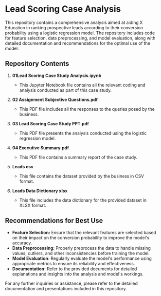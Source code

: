 # **Lead Scoring Case Analysis**

This repository contains a comprehensive analysis aimed at aiding X Education in ranking prospective leads according to their conversion probability using a logistic regression model. The repository includes code for feature selection, data preprocessing, and model evaluation, along with detailed documentation and recommendations for the optimal use of the model.

## Repository Contents

1. **01Lead Scoring Case Study Analysis.ipynb**
   - This Jupyter Notebook file contains all the relevant coding and analysis conducted as part of this case study.
   
2. **02 Assignment Subjective Questions.pdf**
   - This PDF file includes all the responses to the queries posed by the business.

3. **03 Lead Scoring Case Study PPT.pdf**
   - This PDF file presents the analysis conducted using the logistic regression model.

4. **04 Executive Summary.pdf**
   - This PDF file contains a summary report of the case study.

5. **Leads csv**
   - This file contains the dataset provided by the business in CSV format.

6. **Leads Data Dictionary xlsx**
   - This file includes the data dictionary for the provided dataset in XLSX format.

## Recommendations for Best Use

- **Feature Selection:** Ensure that the relevant features are selected based on their impact on the conversion probability to improve the model's accuracy.
- **Data Preprocessing:** Properly preprocess the data to handle missing values, outliers, and other inconsistencies before training the model.
- **Model Evaluation:** Regularly evaluate the model's performance using appropriate metrics to ensure its reliability and effectiveness.
- **Documentation:** Refer to the provided documents for detailed explanations and insights into the analysis and model's workings.

For any further inquiries or assistance, please refer to the detailed documentation and presentations included in this repository.
